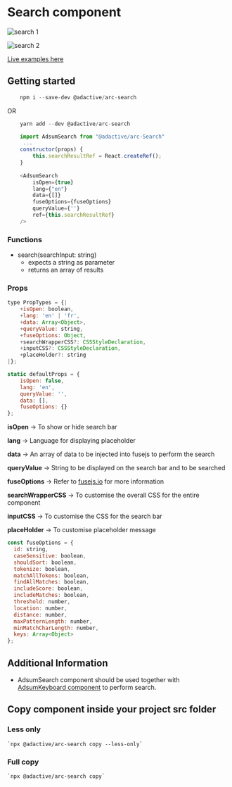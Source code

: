 # Search component

![search 1](https://user-images.githubusercontent.com/8574893/40287867-f3ca6440-5ce2-11e8-8237-22165597d769.png)

![search 2](https://user-images.githubusercontent.com/8574893/40287868-f3f527a2-5ce2-11e8-8dc8-8a322017268e.png)

[Live examples here](https://adactivesas.github.io/adsum-react-components/packages/adsum-search/examples/)

## Getting started

```javascript
    npm i --save-dev @adactive/arc-search
```
OR
```javascript
    yarn add --dev @adactive/arc-search
```

```javascript
    import AdsumSearch from "@adactive/arc-Search"
     ...
    constructor(props) {    
        this.searchResultRef = React.createRef();
    }
    
    <AdsumSearch 
        isOpen={true}
        lang={"en"}
        data={[]}
        fuseOptions={fuseOptions}
        queryValue={''}
        ref={this.searchResultRef}
    />
```

### Functions
- search(searchInput: string)
    - expects a string as parameter 
    - returns an array of results

### Props
 
```javascript
type PropTypes = {|
    +isOpen: boolean,
    +lang: 'en' | 'fr',
    +data: Array<Object>,
    +queryValue: string,
    +fuseOptions: Object,
    +searchWrapperCSS?: CSSStyleDeclaration,
    +inputCSS?: CSSStyleDeclaration,
    +placeHolder?: string
|};

static defaultProps = {
    isOpen: false,
    lang: 'en',
    queryValue: '',
    data: [],
    fuseOptions: {} 
};
```
**isOpen** -> To show or hide search bar

**lang** -> Language for displaying placeholder

**data** -> An array of data to be injected into fusejs to perform the search

**queryValue** -> String to be displayed on the search bar and to be searched

**fuseOptions** -> Refer to [fusejs.io](http://fusejs.io/) for more information

**searchWrapperCSS** -> To customise the overall CSS for the entire component

**inputCSS** -> To customise the CSS for the search bar

**placeHolder** -> To customise placeholder message

```javascript
const fuseOptions = {
  id: string,
  caseSensitive: boolean,
  shouldSort: boolean,
  tokenize: boolean,
  matchAllTokens: boolean,
  findAllMatches: boolean,
  includeScore: boolean,
  includeMatches: boolean,
  threshold: number,
  location: number,
  distance: number,
  maxPatternLength: number,
  minMatchCharLength: number,
  keys: Array<Object>
};
```

## Additional Information
- AdsumSearch component should be used together with [AdsumKeyboard component](https://github.com/AdactiveSAS/adsum-react-components/tree/master/packages/adsum-keyboard) to perform search.


## Copy component inside your project src folder  

### Less only
    `npx @adactive/arc-search copy --less-only`
    
### Full copy
    `npx @adactive/arc-search copy`
